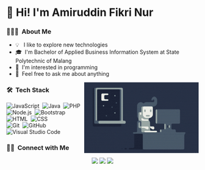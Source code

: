 <h1> 👋 Hi! I'm Amiruddin Fikri Nur</h1>

### 👨🏻‍💻 &nbsp;About Me

- 💡 &nbsp; I like to explore new technologies
- 🎓 &nbsp;I'm Bachelor of Applied Business Information System at State Polytechnic of Malang
- 👀 &nbsp;I'm interested in programming
- 💬 &nbsp;Feel free to ask me about anything

<img alt="Night Coding" src="https://raw.githubusercontent.com/AVS1508/AVS1508/master/assets/Night-Coding.gif" align="right"/>

### 🛠 &nbsp;Tech Stack

![JavaScript](https://img.shields.io/badge/-JavaScript-05122A?style=flat&logo=javascript)&nbsp;
![Java](https://img.shields.io/badge/-Java-05122A?style=flat&logo=Java&logoColor=FFA518)&nbsp;
![PHP](https://img.shields.io/badge/-PHP-05122A?style=flat&logo=php)&nbsp;
![Node.js](https://img.shields.io/badge/-Node.js-05122A?style=flat&logo=node.js)&nbsp;
![Bootstrap](https://img.shields.io/badge/-Bootstrap-05122A?style=flat&logo=bootstrap&logoColor=563D7C)\
![HTML](https://img.shields.io/badge/-HTML-05122A?style=flat&logo=HTML5)&nbsp;
![CSS](https://img.shields.io/badge/-CSS-05122A?style=flat&logo=CSS3&logoColor=1572B6)&nbsp;\
![Git](https://img.shields.io/badge/-Git-05122A?style=flat&logo=git)&nbsp;
![GitHub](https://img.shields.io/badge/-GitHub-05122A?style=flat&logo=github)&nbsp;\
![Visual Studio Code](https://img.shields.io/badge/-Visual%20Studio%20Code-05122A?style=flat&logo=visual-studio-code&logoColor=007ACC)&nbsp;

### 🤝🏻 &nbsp;Connect with Me

<p align="center">
<a href="https://www.linkedin.com/in/amiruddin-fikri-nur//"><img src="https://img.shields.io/badge/-Amiruddin Fikri Nur-0077B5?style=flat&logo=Linkedin&logoColor=white"/></a>
<a href="mailto:amiruddinfikrinur@gmail.com"><img src="https://img.shields.io/badge/amiruddinfikrinur@gmail.com-D14836?style=flat&logo=Gmail&logoColor=white"/></a>
<a href="https://instagram.com/fikriiinr?igshid=MzNlNGNkZWQ4Mg=="><img src="https://img.shields.io/badge/-@fikriiinr-E4405F?style=flat&logo=Instagram&logoColor=white"/></a>
